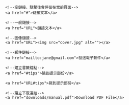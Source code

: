 ```
<!--空鏈接，點擊後會停留在當前頁面-->
<a href="#">鏈接文本</a>
```

```
<!--一般鏈接-->
<a href="URL">鏈接文本</a>
```

```
<!--圖像鏈接-->
<a href="URL"><img src="cover.jpg" alt=""></a>
```

```
<!--郵件鏈接-->
<a href="mailto:jane@gmail.com">發送電子郵件</a>
```

```
<!--建立書籤錨點-->
<a href="#tips">跳到提示部份</a>
```

```
<a href="URL#tips">跳到提示部份</a>
```

```
<!--建立下載連結-->
<a href="downloads/manual.pdf">Download PDF File</a>
```